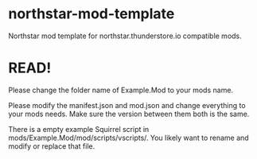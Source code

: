 # northstar-mod-template
Northstar mod template for northstar.thunderstore.io compatible mods.

# READ!

Please change the folder name of Example.Mod to your mods name.

Please modify the manifest.json and mod.json and change everything to your mods needs.
Make sure the version between them both is the same.

There is a empty example Squirrel script in mods/Example.Mod/mod/scripts/vscripts/. You likely want to rename and modify or replace that file.
